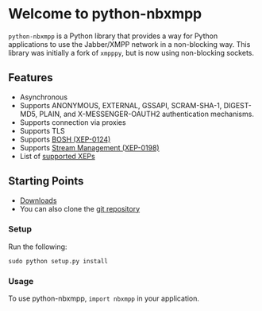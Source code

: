 # Welcome to python-nbxmpp

`python-nbxmpp` is a Python library that provides a way for Python applications to use the Jabber/XMPP network in a non-blocking way. This library was initially a fork of `xmpppy`, but is now using non-blocking sockets.

## Features

* Asynchronous
* Supports ANONYMOUS, EXTERNAL, GSSAPI, SCRAM-SHA-1, DIGEST-MD5, PLAIN, and X-MESSENGER-OAUTH2 authentication mechanisms.
* Supports connection via proxies
* Supports TLS
* Supports [BOSH (XEP-0124)](https://xmpp.org/extensions/xep-0124.html)
* Supports [Stream Management (XEP-0198)](https://xmpp.org/extensions/xep-0198.html)
* List of [supported XEPs](https://dev.gajim.org/gajim/python-nbxmpp/-/wikis/Supported-XEPs-in-python-nbxmpp/)

## Starting Points

* [Downloads](https://dev.gajim.org/gajim/python-nbxmpp/tags)
* You can also clone the [git repository](https://dev.gajim.org/gajim/python-nbxmpp.git)

### Setup

Run the following:

    sudo python setup.py install

### Usage

To use python-nbxmpp, `import nbxmpp` in your application.
